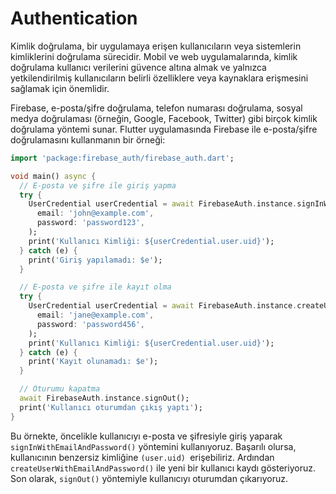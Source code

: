 # Authentication

Kimlik doğrulama, bir uygulamaya erişen kullanıcıların veya sistemlerin kimliklerini doğrulama sürecidir. Mobil ve web uygulamalarında, kimlik doğrulama kullanıcı verilerini güvence altına almak ve yalnızca yetkilendirilmiş kullanıcıların belirli özelliklere veya kaynaklara erişmesini sağlamak için önemlidir.

Firebase, e-posta/şifre doğrulama, telefon numarası doğrulama, sosyal medya doğrulaması (örneğin, Google, Facebook, Twitter) gibi birçok kimlik doğrulama yöntemi sunar. Flutter uygulamasında Firebase ile e-posta/şifre doğrulamasını kullanmanın bir örneği:
```dart
import 'package:firebase_auth/firebase_auth.dart';

void main() async {
  // E-posta ve şifre ile giriş yapma
  try {
    UserCredential userCredential = await FirebaseAuth.instance.signInWithEmailAndPassword(
      email: 'john@example.com',
      password: 'password123',
    );
    print('Kullanıcı Kimliği: ${userCredential.user.uid}');
  } catch (e) {
    print('Giriş yapılamadı: $e');
  }

  // E-posta ve şifre ile kayıt olma
  try {
    UserCredential userCredential = await FirebaseAuth.instance.createUserWithEmailAndPassword(
      email: 'jane@example.com',
      password: 'password456',
    );
    print('Kullanıcı Kimliği: ${userCredential.user.uid}');
  } catch (e) {
    print('Kayıt olunamadı: $e');
  }

  // Oturumu kapatma
  await FirebaseAuth.instance.signOut();
  print('Kullanıcı oturumdan çıkış yaptı');
}
```
Bu örnekte, öncelikle kullanıcıyı e-posta ve şifresiyle giriş yaparak `signInWithEmailAndPassword()` yöntemini kullanıyoruz. Başarılı olursa, kullanıcının benzersiz kimliğine `(user.uid) `erişebiliriz. Ardından `createUserWithEmailAndPassword()` ile yeni bir kullanıcı kaydı gösteriyoruz. Son olarak, `signOut()` yöntemiyle kullanıcıyı oturumdan çıkarıyoruz.